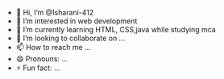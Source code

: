 - 👋 Hi, I’m @Isharani-412
- 👀 I’m interested in web development
- 🌱 I’m currently learning HTML, CSS,java while studying mca
- 💞️ I’m looking to collaborate on ...
- 📫 How to reach me ...
- 😄 Pronouns: ...
- ⚡ Fun fact: ...

<!---
Isharani-412/Isharani-412 is a ✨ special ✨ repository because its `README.md` (this file) appears on your GitHub profile.
You can click the Preview link to take a look at your changes.
--->
